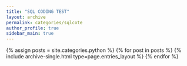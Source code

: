 ```yaml
---
title: "SQL CODING TEST"
layout: archive
permalink: categories/sqlcote
author_profile: true
sidebar_main: true
---
```


{% assign posts = site.categories.python %}
{% for post in posts %} {% include archive-single.html type=page.entries_layout %} {% endfor %}
